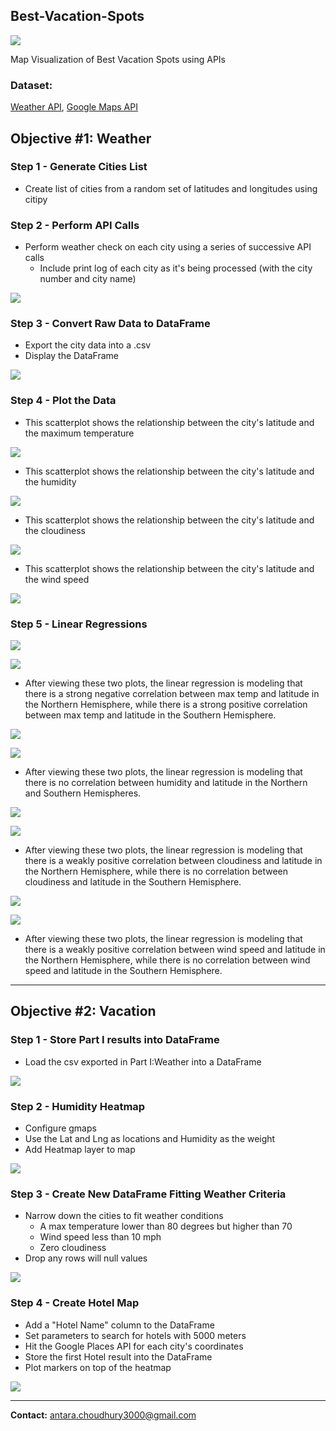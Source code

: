## Best-Vacation-Spots

![](Images/hotels_map_final_submission.png)

Map Visualization of Best Vacation Spots using APIs

### Dataset:

 [Weather API](https://openweathermap.org/api),  [Google Maps API](https://mapsplatform.google.com/)

## Objective #1: Weather 

### Step 1 - Generate Cities List 

- Create list of cities from a random set of latitudes and longitudes using citipy

### Step 2 - Perform API Calls

- Perform weather check on each city using a series of successive API calls
    - Include print log of each city as it's being processed (with the city number and city name)

![](Images/city_list.png)

### Step 3 - Convert Raw Data to DataFrame

-  Export the city data into a .csv
-  Display the DataFrame 

![](Images/dataframe.png)

### Step 4 - Plot the Data 

- This scatterplot shows the relationship between the city's latitude and the maximum temperature

![](output_data/Fig1.png)

- This scatterplot shows the relationship between the city's latitude and the humidity

![](output_data/Fig2.png)

- This scatterplot shows the relationship between the city's latitude and the cloudiness

![](output_data/Fig3.png)

- This scatterplot shows the relationship between the city's latitude and the wind speed

![](output_data/Fig4.png)

### Step 5 - Linear Regressions 

![](output_data/linear-regression-northern-hem-temp-latitude.png)
    
![](output_data/linear-regression-southern-hem-temp-latitude.png)

- After viewing these two plots, the linear regression is modeling that there is a strong negative correlation between max temp and latitude in the Northern Hemisphere, while there is a strong positive correlation between max temp and latitude in the Southern Hemisphere.
    
![](output_data/linear-regression-northern-hem-humidity-latitude.png)
    
![](output_data/linear-regression-southern-hem-humidity-latitude.png)

- After viewing these two plots, the linear regression is modeling that there is no correlation between humidity and latitude in the Northern and Southern Hemispheres.
    
![](output_data/linear-regression-northern-hem-cloudiness-latitude.png)
    
![](output_data/linear-regression-southern-hem-cloudiness-latitude.png)

- After viewing these two plots, the linear regression is modeling that there is a weakly positive correlation between cloudiness and latitude in the Northern Hemisphere, while there is no correlation between cloudiness and latitude in the Southern Hemisphere.
    
![](output_data/linear-regression-northern-hem-wind-speed-latitude.png)
    
![](output_data/linear-regression-southern-hem-wind-speed-latitude.png)

- After viewing these two plots, the linear regression is modeling that there is a weakly positive correlation between wind speed and latitude in the Northern Hemisphere, while there is no correlation between wind speed and latitude in the Southern Hemisphere.

---------------------------------------------------

## Objective #2: Vacation

### Step 1 - Store Part I results into DataFrame

- Load the csv exported in Part I:Weather into a DataFrame

![](Images/vacation-dataframe.png)

### Step 2 - Humidity Heatmap

- Configure gmaps
- Use the Lat and Lng as locations and Humidity as the weight
- Add Heatmap layer to map

![](Images/heatmap_screenshot_final_submission.png)

### Step 3 - Create New DataFrame Fitting Weather Criteria

-  Narrow down the cities to fit weather conditions
    - A max temperature lower than 80 degrees but higher than 70
    - Wind speed less than 10 mph
    - Zero cloudiness
-  Drop any rows will null values

![](Images/vacation-dataframe2.png)

### Step 4 - Create Hotel Map

- Add a "Hotel Name" column to the DataFrame
- Set parameters to search for hotels with 5000 meters
- Hit the Google Places API for each city's coordinates
- Store the first Hotel result into the DataFrame
- Plot markers on top of the heatmap

![](Images/hotels_map_final_submission.png)

---------------------------------------------------

<b>Contact:</b> antara.choudhury3000@gmail.com

